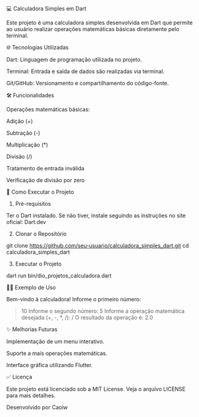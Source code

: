 💻 Calculadora Simples em Dart

Este projeto é uma calculadora simples desenvolvida em Dart que permite ao usuário realizar operações matemáticas básicas diretamente pelo terminal.

🌐 Tecnologias Utilizadas

Dart: Linguagem de programação utilizada no projeto.

Terminal: Entrada e saída de dados são realizadas via terminal.

Git/GitHub: Versionamento e compartilhamento do código-fonte.

🛠️ Funcionalidades

Operações matemáticas básicas:

Adição (+)

Subtração (-)

Multiplicação (*)

Divisão (/)

Tratamento de entrada inválida

Verificação de divisão por zero

📝 Como Executar o Projeto

1. Pré-requisitos

Ter o Dart instalado. Se não tiver, instale seguindo as instruções no site oficial: Dart.dev

2. Clonar o Repositório

  git clone https://github.com/seu-usuario/calculadora_simples_dart.git
  cd calculadora_simples_dart

3. Executar o Projeto

  dart run bin/dio_projetos_calculadora.dart

👨‍💻 Exemplo de Uso

Bem-vindo à calculadora!
Informe o primeiro número:
> 10
Informe o segundo número:
> 5
Informe a operação matemática desejada (+, -, *, /):
> /
O resultado da operação é: 2.0

✨ Melhorias Futuras

Implementação de um menu interativo.

Suporte a mais operações matemáticas.

Interface gráfica utilizando Flutter.

✅ Licença

Este projeto está licenciado sob a MIT License. Veja o arquivo LICENSE para mais detalhes.

Desenvolvido por Caoiw
